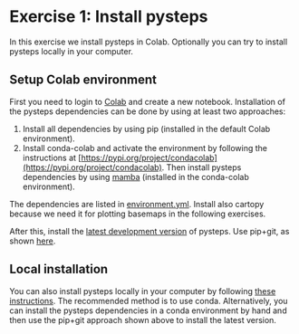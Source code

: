 # Exercise 1: Install pysteps

In this exercise we install pysteps in Colab. Optionally you can try to install pysteps locally in your computer.

## Setup Colab environment

First you need to login to [Colab](https://research.google.com/colaboratory) and create a new notebook. Installation of the pysteps dependencies can be done by using at least two approaches:

  1. Install all dependencies by using pip (installed in the default Colab environment).
  2. Install conda-colab and activate the environment by following the instructions at [https://pypi.org/project/condacolab](https://pypi.org/project/condacolab). Then install pysteps dependencies by using [mamba](https://mamba.readthedocs.io/en/latest) (installed in the conda-colab environment).

The dependencies are listed in [environment.yml](https://github.com/pySTEPS/pysteps/blob/master/environment.yml). Install also cartopy because we need it for plotting basemaps in the following exercises.

After this, install the [latest development version](https://github.com/pySTEPS/pysteps/tree/erad2022_short_course_fixes) of pysteps. Use pip+git, as shown [here](https://www.activestate.com/resources/quick-reads/pip-install-git).

## Local installation

You can also install pysteps locally in your computer by following [these instructions](https://pysteps.readthedocs.io/en/latest/user_guide/install_pysteps.html). The recommended method is to use conda. Alternatively, you can install the pysteps dependencies in a conda environment by hand and then use the pip+git approach shown above to install the latest version.